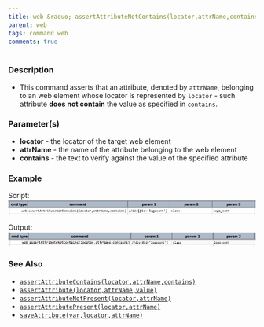 ```yaml
---
title: web &raquo; assertAttributeNotContains(locator,attrName,contains)
parent: web
tags: command web
comments: true
---
```


### Description

- This command asserts that an attribute, denoted by `attrName`, belonging to an web element whose locator is represented by `locator` \- such attribute **does not contain** the value as specified in `contains`.

### Parameter(s)

- **locator** - the locator of the target web element
- **attrName** - the name of the attribute belonging to the web element
- **contains** - the text to verify against the value of the specified attribute

### Example

Script:<br/>
![](image/assertAttributeNotContains_01.png)

Output:<br/>
![](image/assertAttributeNotContains_02.png)

### See Also

- [`assertAttributeContains(locator,attrName,contains)`](assertAttributeContains(locator,attrName,contains).html)
- [`assertAttribute(locator,attrName,value)`](assertAttribute(locator,attrName,value).html)
- [`assertAttributeNotPresent(locator,attrName)`](assertAttributeNotPresent(locator,attrName).html)
- [`assertAttributePresent(locator,attrName)`](assertAttributePresent(locator,attrName).html)
- [`saveAttribute(var,locator,attrName)`](saveAttribute(var,locator,attrName).html)